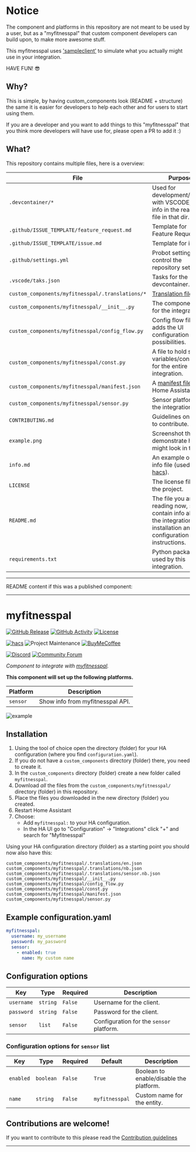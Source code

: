 # Notice

The component and platforms in this repository are not meant to be used by a
user, but as a "myfitnesspal" that custom component developers can build
upon, to make more awesome stuff.

This myfitnesspal uses ['sampleclient'](https://github.com/ludeeus/sampleclient) to simulate what you actually might use in your integration.

HAVE FUN! 😎

## Why?

This is simple, by having custom_components look (README + structure) the same
it is easier for developers to help each other and for users to start using them.

If you are a developer and you want to add things to this "myfitnesspal" that you think more
developers will have use for, please open a PR to add it :)

## What?

This repository contains multiple files, here is a overview:

File | Purpose
-- | --
`.devcontainer/*` | Used for development/testing with VSCODE, more info in the readme file in that dir.
`.github/ISSUE_TEMPLATE/feature_request.md` | Template for Feature Requests
`.github/ISSUE_TEMPLATE/issue.md` | Template for issues
`.github/settings.yml` | Probot settings to control the repository settings.
`.vscode/taks.json` | Tasks for the devcontainer.
`custom_components/myfitnesspal/.translations/*` | [Translation files.](https://developers.home-assistant.io/docs/en/next/internationalization_custom_component_localization.html#translation-strings)
`custom_components/myfitnesspal/__init__.py` | The component file for the integration.
`custom_components/myfitnesspal/config_flow.py` | Config flow file, this adds the UI configuration possibilities.
`custom_components/myfitnesspal/const.py` | A file to hold shared variables/constants for the entire integration.
`custom_components/myfitnesspal/manifest.json` | A [manifest file](https://developers.home-assistant.io/docs/en/creating_integration_manifest.html) for Home Assistant.
`custom_components/myfitnesspal/sensor.py` | Sensor platform for the integration.
`CONTRIBUTING.md` | Guidelines on how to contribute.
`example.png` | Screenshot that demonstrate how it might look in the UI.
`info.md` | An example on a info file (used by [hacs][hacs]).
`LICENSE` | The license file for the project.
`README.md` | The file you are reading now, should contain info about the integration, installation and configuration instructions.
`requirements.txt` | Python packages used by this integration.

***
README content if this was a published component:
***

# myfitnesspal

[![GitHub Release][releases-shield]][releases]
[![GitHub Activity][commits-shield]][commits]
[![License][license-shield]](LICENSE.md)

[![hacs][hacsbadge]][hacs]
![Project Maintenance][maintenance-shield]
[![BuyMeCoffee][buymecoffeebadge]][buymecoffee]

[![Discord][discord-shield]][discord]
[![Community Forum][forum-shield]][forum]

_Component to integrate with [myfitnesspal][myfitnesspal]._

**This component will set up the following platforms.**

Platform | Description
-- | --
`sensor` | Show info from myfitnesspal API.

![example][exampleimg]

## Installation

1. Using the tool of choice open the directory (folder) for your HA configuration (where you find `configuration.yaml`).
2. If you do not have a `custom_components` directory (folder) there, you need to create it.
3. In the `custom_components` directory (folder) create a new folder called `myfitnesspal`.
4. Download _all_ the files from the `custom_components/myfitnesspal/` directory (folder) in this repository.
5. Place the files you downloaded in the new directory (folder) you created.
6. Restart Home Assistant
7. Choose:
   - Add `myfitnesspal:` to your HA configuration.
   - In the HA UI go to "Configuration" -> "Integrations" click "+" and search for "Myfitnesspal"

Using your HA configuration directory (folder) as a starting point you should now also have this:

```text
custom_components/myfitnesspal/.translations/en.json
custom_components/myfitnesspal/.translations/nb.json
custom_components/myfitnesspal/.translations/sensor.nb.json
custom_components/myfitnesspal/__init__.py
custom_components/myfitnesspal/config_flow.py
custom_components/myfitnesspal/const.py
custom_components/myfitnesspal/manifest.json
custom_components/myfitnesspal/sensor.py
```

## Example configuration.yaml

```yaml
myfitnesspal:
  username: my_username
  password: my_password
  sensor:
    - enabled: true
      name: My custom name
```

## Configuration options

Key | Type | Required | Description
-- | -- | -- | --
`username` | `string` | `False` | Username for the client.
`password` | `string` | `False` | Password for the client.
`sensor` | `list` | `False` | Configuration for the `sensor` platform.

### Configuration options for `sensor` list

Key | Type | Required | Default | Description
-- | -- | -- | -- | --
`enabled` | `boolean` | `False` | `True` | Boolean to enable/disable the platform.
`name` | `string` | `False` | `myfitnesspal` | Custom name for the entity.

## Contributions are welcome!

If you want to contribute to this please read the [Contribution guidelines](CONTRIBUTING.md)

***

[myfitnesspal]: https://github.com/custom-components/myfitnesspal
[buymecoffee]: https://www.buymeacoffee.com/ludeeus
[buymecoffeebadge]: https://img.shields.io/badge/buy%20me%20a%20coffee-donate-yellow.svg?style=for-the-badge
[commits-shield]: https://img.shields.io/github/commit-activity/y/custom-components/myfitnesspal.svg?style=for-the-badge
[commits]: https://github.com/custom-components/myfitnesspal/commits/master
[hacs]: https://github.com/custom-components/hacs
[hacsbadge]: https://img.shields.io/badge/HACS-Custom-orange.svg?style=for-the-badge
[discord]: https://discord.gg/Qa5fW2R
[discord-shield]: https://img.shields.io/discord/330944238910963714.svg?style=for-the-badge
[exampleimg]: example.png
[forum-shield]: https://img.shields.io/badge/community-forum-brightgreen.svg?style=for-the-badge
[forum]: https://community.home-assistant.io/
[license-shield]: https://img.shields.io/github/license/custom-components/myfitnesspal.svg?style=for-the-badge
[maintenance-shield]: https://img.shields.io/badge/maintainer-Joakim%20Sørensen%20%40ludeeus-blue.svg?style=for-the-badge
[releases-shield]: https://img.shields.io/github/release/custom-components/myfitnesspal.svg?style=for-the-badge
[releases]: https://github.com/custom-components/myfitnesspal/releases
